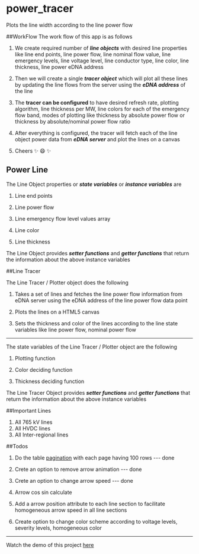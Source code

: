 # power_tracer
Plots the line width according to the line power flow

##WorkFlow
The work flow of this app is as follows

1. We create required number of **_line objects_** with desired line properties like line end points, line power flow, line nominal flow value, line emergency levels, line voltage level, line conductor type, line color, line thickness, line power eDNA address

2. Then we will create a single **_tracer object_** which will plot all these lines by updating the line flows from the server using the **_eDNA address_** of the line

3. The **tracer can be configured** to have desired refresh rate, plotting algorithm, line thickness per MW, line colors for each of the emergency flow band, modes of plotting like thickness by absolute power flow or thickness by absolute/nominal power flow ratio

4. After everything is configured, the tracer will fetch each of the line object power data from **_eDNA server_** and plot the lines on a canvas

5. Cheers :sparkles: :smile: :sparkles:


## Power Line

The Line Object properties or **_state variables_** or **_instance variables_** are

1. Line end points

2. Line power flow

3. Line emergency flow level values array

4. Line color

5. Line thickness

The Line Object provides **_setter functions_** and **_getter functions_** that return the information about the above instance variables

##Line Tracer

The Line Tracer / Plotter object does the following

1. Takes a set of lines and fetches the line power flow information from eDNA server using the eDNA address of the line power flow data point

2. Plots the lines on a HTML5 canvas

3. Sets the thickness and color of the lines according to the line state variables like line power flow, nominal power flow

***
The state variables of the Line Tracer / Plotter object are the following

1. Plotting function

2. Color deciding function

3. Thickness deciding function

The Line Tracer Object provides **_setter functions_** and **_getter functions_** that return the information about the above instance variables

##Important Lines
1. All 765 kV lines
2. All HVDC lines
3. All Inter-regional lines

##Todos

1. Do the table [pagination](http://code.ciphertrick.com/2015/06/01/search-sort-and-pagination-ngrepeat-angularjs/) with each page having 100 rows --- done

2. Crete an option to remove arrow animation --- done

3. Crete an option to change arrow speed --- done

4. Arrow cos sin calculate

5. Add a arrow position attribute to each line section to facilitate homogeneous arrow speed in all line sections

6. Create option to change color scheme according to voltage levels, severity levels, homogeneous color


***
Watch the demo of this project [here](https://posoco.github.io/power_tracer/apps/singletest)
